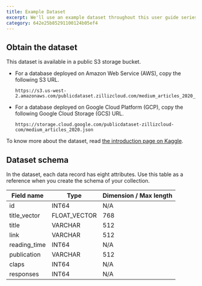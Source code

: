 ```yaml
---
title: Example Dataset
excerpt: We'll use an example dataset throughout this user guide series. The dataset contains details about over 5,000 medium articles published between Jan 2020 to August 2020 in prominent publications.
category: 642e25b85291100124b05ef4
---
```


## Obtain the dataset

This dataset is available in a public S3 storage bucket. 

- For a database deployed on Amazon Web Service (AWS), copy the following S3 URL.

  ```shell
  https://s3.us-west-2.amazonaws.com/publicdataset.zillizcloud.com/medium_articles_2020_dpr/medium_articles_2020_dpr.json
  ```

- For a database deployed on Google Cloud Platform (GCP), copy the following Google Cloud Storage (GCS) URL.

  ```shell
  https://storage.cloud.google.com/publicdataset-zillizcloud-com/medium_articles_2020.json
  ```

To know more about the dataset, read [the introduction page on Kaggle](https://www.kaggle.com/datasets/shiyu22chen/cleaned-medium-articles-dataset). 

## Dataset schema

In the dataset, each data record has eight attributes. Use this table as a reference when you create the schema of your collection.

| Field name   | Type         | Dimension / Max length |
|--------------|--------------|------------------------|
| id           | INT64        | N/A                    |
| title_vector | FLOAT_VECTOR | 768                    |
| title        | VARCHAR      | 512                    |
| link         | VARCHAR      | 512                    |
| reading_time | INT64        | N/A                    |
| publication  | VARCHAR      | 512                    |
| claps        | INT64        | N/A                    |
| responses    | INT64        | N/A                    |